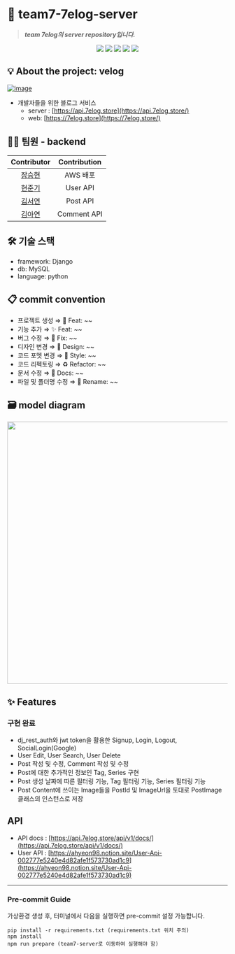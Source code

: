 # :waffle: team7-7elog-server
>  ***team 7elog의 server repository입니다.***
<div align="center">
    <img src="https://img.shields.io/badge/Python-3776AB?style=flat&logo=Python&logoColor=white"/>
    <img src="https://img.shields.io/badge/Django-092E20?style=flat&logo=Django&logoColor=white"/>
    <img src="https://img.shields.io/badge/MySQL-4479A1?style=flat&logo=MySQL&logoColor=white"/>
    <img src="https://img.shields.io/badge/Amazon AWS-232F3E?style=flat&logo=Amazon AWS&logoColor=white"/>
    <img src="https://img.shields.io/badge/Amazon EC2-FF9900?style=flat&logo=Amazon EC2&logoColor=white"/>
</div>

## :bulb: About the project: velog

[![image](https://user-images.githubusercontent.com/110763772/216703613-2c99599b-9ed5-4189-ab01-b0cdbb80682f.png)](https://velog.io/)

- 개발자들을 위한 블로그 서비스  
    - server : [https://api.7elog.store](https://api.7elog.store/)  
    - web: [https://7elog.store](https://7elog.store/)  

## :technologist: 팀원 - backend

|Contributor|Contribution|
|:------:|:--------:|
|[장승현](https://github.com/jang1751)|AWS 배포|
|[현준기](https://github.com/orbizzz)|User API|
|[김서연](https://github.com/kimtjdus)|Post API|
|[김아연](https://github.com/kay1918)|Comment API|

## :hammer_and_wrench: 기술 스택
- framework: Django
- db: MySQL
- language: python

## :clipboard: commit convention
- 프로젝트 생성 ⇒ :tada: Feat: ~~
- 기능 추가 ⇒ :sparkles: Feat: ~~
- 버그 수정 ⇒ :bug: Fix: ~~
- 디자인 변경 ⇒ :lipstick: Design: ~~
- 코드 포멧 변경 ⇒ :art: Style: ~~
- 코드 리펙토링 ⇒ :recycle: Refactor: ~~
- 문서 수정 ⇒ :memo: Docs: ~~
- 파일 및 폴더명 수정 ⇒ :truck: Rename: ~~


## :card_file_box: model diagram
<div align="center">
    <img src="https://user-images.githubusercontent.com/110763772/216666595-22780410-827a-488d-8769-e18869608cbb.png" width="600" height="600"/>
</div>


## :sparkles: Features
### 구현 완료
- dj_rest_auth와 jwt token을 활용한 Signup, Login, Logout, SocialLogin(Google)
- User Edit, User Search, User Delete
- Post 작성 및 수정, Comment 작성 및 수정
- Post에 대한 추가적인 정보인 Tag, Series 구현
- Post 생성 날짜에 따른 필터링 기능, Tag 필터링 기능, Series 필터링 기능
- Post Content에 쓰이는 Image들을 PostId 및 ImageUrl을 토대로 PostImage 클래스의 인스턴스로 저장


## API
- API docs : [https://api.7elog.store/api/v1/docs/](https://api.7elog.store/api/v1/docs/) 
- User API : [https://ahyeon98.notion.site/User-Api-002777e5240e4d82afe1f573730ad1c9](https://ahyeon98.notion.site/User-Api-002777e5240e4d82afe1f573730ad1c9)

-------------
### Pre-commit Guide
가상환경 생성 후, 터미널에서 다음을 실행하면 pre-commit 설정 가능합니다.

    pip install -r requirements.txt (requirements.txt 위치 주의)
    npm install
    npm run prepare (team7-server로 이동하여 실행해야 함)





